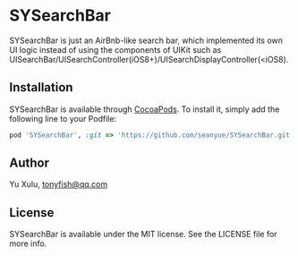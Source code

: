 # SYSearchBar
SYSearchBar is just an AirBnb-like search bar, which implemented its own UI logic instead of using the components of UIKit such as UISearchBar/UISearchController(iOS8+)/UISearchDisplayController(<iOS8).

## Installation

SYSearchBar is available through [CocoaPods](http://cocoapods.org). To install
it, simply add the following line to your Podfile:

```ruby
pod 'SYSearchBar', :git => 'https://github.com/seanyue/SYSearchBar.git'
```

## Author

Yu Xulu, tonyfish@qq.com

## License

SYSearchBar is available under the MIT license. See the LICENSE file for more info.
